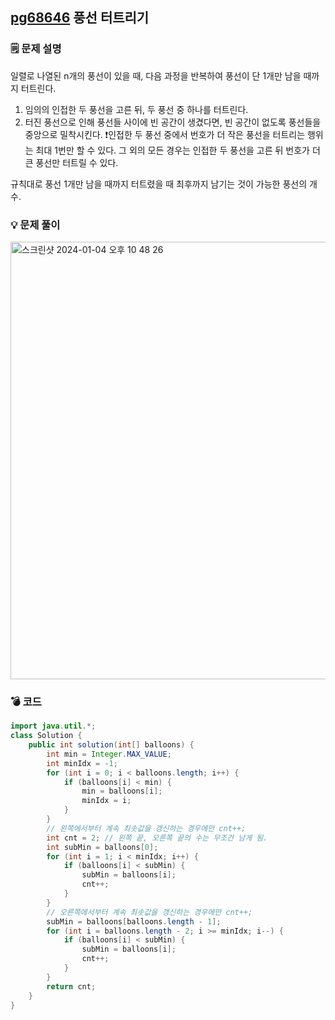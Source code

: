 ## [pg68646](https://school.programmers.co.kr/learn/courses/30/lessons/68646) 풍선 터트리기
### 🗒️ 문제 설명
일렬로 나열된 n개의 풍선이 있을 때, 다음 과정을 반복하여 풍선이 단 1개만 남을 때까지 터트린다.
1. 임의의 인접한 두 풍선을 고른 뒤, 두 풍선 중 하나를 터트린다.
2. 터진 풍선으로 인해 풍선들 사이에 빈 공간이 생겼다면, 빈 공간이 없도록 풍선들을 중앙으로 밀착시킨다.
❗️인접한 두 풍선 중에서 번호가 더 작은 풍선을 터트리는 행위는 최대 1번만 할 수 있다. 그 외의 모든 경우는 인접한 두 풍선을 고른 뒤 번호가 더 큰 풍선만 터트릴 수 있다.

규칙대로 풍선 1개만 남을 때까지 터트렸을 때 최후까지 남기는 것이 가능한 풍선의 개수.
### 💡 문제 풀이
<img width="700" alt="스크린샷 2024-01-04 오후 10 48 26" src="https://github.com/NewSainTurtle/NewSainTurtleAlgo2/assets/85155789/da337508-9a29-405a-9bde-a70a0078c08c">

### 💣 코드
```java
import java.util.*;
class Solution {
    public int solution(int[] balloons) {
        int min = Integer.MAX_VALUE;
        int minIdx = -1;
        for (int i = 0; i < balloons.length; i++) {
            if (balloons[i] < min) {
                min = balloons[i];
                minIdx = i;
            }
        }
        // 왼쪽에서부터 계속 최솟값을 갱신하는 경우에만 cnt++;
        int cnt = 2; // 왼쪽 끝, 오른쪽 끝의 수는 무조건 남게 됨.
        int subMin = balloons[0];
        for (int i = 1; i < minIdx; i++) {
            if (balloons[i] < subMin) {
                subMin = balloons[i];
                cnt++;
            }
        }
        // 오른쪽에서부터 계속 최솟값을 갱신하는 경우에만 cnt++;
        subMin = balloons[balloons.length - 1];
        for (int i = balloons.length - 2; i >= minIdx; i--) {
            if (balloons[i] < subMin) {
                subMin = balloons[i];
                cnt++;
            }
        }
        return cnt;
    }
}
```
